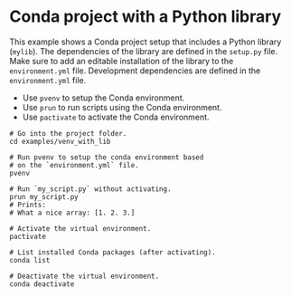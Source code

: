 # Conda project with a Python library
This example shows a Conda project setup that includes a Python library (`mylib`). The 
dependencies of the library are defined in the `setup.py` file. Make sure to add an 
editable installation of the library to the `environment.yml` file. Development 
dependencies are defined in the `environment.yml` file.

- Use `pvenv` to setup the Conda environment. 
- Use `prun` to run scripts using the Conda environment.
- Use `pactivate` to activate the Conda environment.

```
# Go into the project folder.
cd examples/venv_with_lib

# Run pvenv to setup the conda environment based 
# on the `environment.yml` file.
pvenv

# Run `my_script.py` without activating.
prun my_script.py
# Prints:
# What a nice array: [1. 2. 3.]

# Activate the virtual environment.
pactivate

# List installed Conda packages (after activating).
conda list

# Deactivate the virtual environment.
conda deactivate
```
